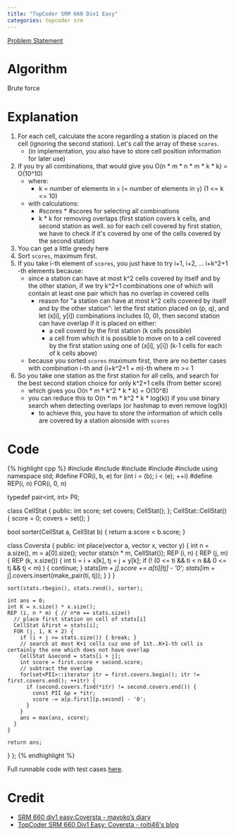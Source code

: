 ```yaml
---
title: "TopCoder SRM 660 Div1 Easy"
categories: topcoder srm
---
```


[Problem Statement](http://community.topcoder.com/stat?c=problem_statement&pm=13807)

# Algorithm

Brute force

# Explanation

1. For each cell, calculate the score regarding a station is placed on the cell (ignoring the second station). Let's call the array of these `scores`.
    - (in implementation, you also have to store cell position information for later use)
2. If you try all combinations, that would give you O(n * m * n * m * k * k) = O(10^10)
    - where:
        - k = number of elements in `x` (= number of elements in `y`) (1 <= k <= 10)
    - with calculations:
        - \#scores * #scores for selecting all combinations
        - k * k for removing overlaps (first station covers k cells, and second station as well. so for each cell covered by first station, we have to check if it's covered by one of the cells covered by the second station)
3. You can get a little greedy here
4. Sort `scores`, maximum first.
5. If you take i-th element of `scores`, you just have to try i+1, i+2, ... i+k^2+1 -th elements because:
    - since a station can have at most k^2 cells covered by itself and by the other station, if we try k^2+1 combinations one of which will contain at least one pair which has no overlap in covered cells
        - reason for "a station can have at most k^2 cells covered by itself and by the other station": let the first station placed on (p, q), and let (x[i], y[i]) combinations includes (0, 0), then second station can have overlap if it is placed on either:
            - a cell coverd by the first station (k cells possible)
            - a cell from which it is possible to move on to a cell covered by the first station using one of (x[i], y[i]) (k-1 cells for each of k cells above)
    - because you sorted `scores` maximum first, there are no better cases with combination i-th and (i+k^2+1 + m)-th where m >= 1
6. So you take one station as the first station for all cells, and search for the best second station choice for only k^2+1 cells (from better score)
    - which gives you O(n * m * k^2 * k * k) = O(10^8)
    - you can reduce this to O(n * m * k^2 * k * log(k)) if you use binary search when detecting overlaps (or hashmap to even remove log(k))
        - to achieve this, you have to store the information of which cells are covered by a station alonside with `scores`

# Code

{% highlight cpp %}
#include <iostream>
#include <string>
#include <vector>
#include <set>
#include <algorithm>
using namespace std;
#define FOR(i, b, e) for (int i = (b); i < (e); ++i)
#define REP(i, n) FOR(i, 0, n)

typedef pair<int, int> PII;

class CellStat {
  public:
    int score;
    set<PII> covers;
    CellStat();
};
CellStat::CellStat() {
  score = 0;
  covers = set<PII>();
}

bool sorter(CellStat a, CellStat b) {
  return a.score < b.score;
}

class Coversta {
  public:
  int place(vector <string> a, vector <int> x, vector <int> y) {
    int n = a.size(), m = a[0].size();
    vector<CellStat> stats(n * m, CellStat());
    REP (i, n) {
      REP (j, m) {
        REP (k, x.size()) {
          int ti = i + x[k], tj = j + y[k];
          if (! (0 <= ti && ti < n && 0 <= tj && tj < m) ) { continue; }
          stats[i*m + j].score += a[ti][tj] - '0';
          stats[i*m + j].covers.insert(make_pair(ti, tj));
        }
      }
    }

    sort(stats.rbegin(), stats.rend(), sorter);

    int ans = 0;
    int K = x.size() * x.size();
    REP (i, n * m) { // n*m == stats.size()
      // place first station on cell of stats[i]
      CellStat &first = stats[i];
      FOR (j, 1, K + 2) {
        if (i + j >= stats.size()) { break; }
        // search at most K+1 cells cuz one of 1st..K+1-th cell is certainly the one which does not have overlap
        CellStat &second = stats[i + j];
        int score = first.score + second.score;
        // subtract the overlap
        for(set<PII>::iterator itr = first.covers.begin(); itr != first.covers.end(); ++itr) {
          if (second.covers.find(*itr) != second.covers.end()) {
            const PII &p = *itr;
            score -= a[p.first][p.second] - '0';
          }
        }
        ans = max(ans, score);
      }
    }

    return ans;
  }
};
{% endhighlight %}

Full runnable code with test cases [here](https://github.com/Genki-S/programming-contest-blog/blob/master/code/topcoder/srm/660/div1/Coversta.cpp).

# Credit

- [SRM 660 div1 easy:Coversta - mayoko’s diary](http://mayokoex.hatenablog.com/entry/2015/06/05/081145)
- [TopCoder SRM 660 Div1 Easy: Coversta - roiti46's blog](http://roiti46.hatenablog.com/entry/2015/06/04/233104)
